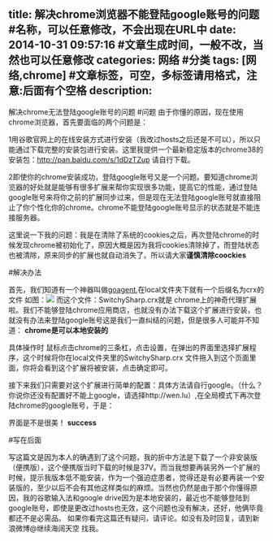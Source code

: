 title: 解决chrome浏览器不能登陆google账号的问题 #名称，可以任意修改，不会出现在URL中
date: 2014-10-31 09:57:16 #文章生成时间，一般不改，当然也可以任意修改
categories: 网络 #分类
tags: [网络,chrome] #文章标签，可空，多标签请用格式，注意:后面有个空格
description: 
---
解决chrome无法登陆google账号的问题
#问题
由于你懂的原因，现在使用chrome浏览器，首先要面临的两个问题是：

1用谷歌官网上的在线安装方式进行安装（我改过hosts之后还是不可以），所以只能通过下载完整的安装包进行安装。这里我提供一个最新稳定版本的chrome38的安装包：http://pan.baidu.com/s/1dDzTZup  请自行下载。


2即使你的chrome安装成功，登陆google账号又是一个问题。要知道chrome浏览器的好处就是能够有很多扩展来帮你实现很多功能，提高它的性能，通过登陆google账号来将你之前的扩展同步过来，但是现在无法登陆google账号就直接阻止了你个性化你的chrome。chrome不能登陆google账号显示的状态就是不能连接服务器。

这里说一下我的问题：我是在清除了系统的cookies之后，再次登陆chrome的时候发现chrome被初始化了，原因大概是因为我将cookies清除掉了，而登陆状态也被清除，原来同步的扩展也就自动消失了。所以请大家**谨慎清除coockies**

#解决办法

首先，我们知道有一个神器叫做[goagent](https://github.com/goagent/goagent),在local文件夹下就有一个后缀名为crx的文件
如图：![](http://hktkdy.qiniudn.com/crx.png)
而这个文件：SwitchySharp.crx就是 chrome上的神奇代理扩展啦。我们不能够登陆chrome应用商店，也就没有办法下载这个扩展进行安装，也就没有办法来登陆google账号这是我们一直纠结的问题，但是很多人可能并不知道：
**chrome是可以本地安装的**

具体操作时  鼠标点击chrome的三条杠，点击设置，在弹出的界面里选择扩展程序，这个时候将你在local文件夹里的SwitchySharp.crx 文件拖入到这个页面里面，你将会看到这个扩展将被安装，点击确定即可。

接下来我们只需要对这个扩展进行简单的配置：具体方法请自行google。（什么？你说你还没有配置好不能上google，请选择http://wen.lu）,在全局模式下再次登陆chrome的google账号，于是：

界面是不是很美！
**success**

#写在后面

写这篇文是因为本人的确遇到了这个问题，我的折中方法是下载了一个非安装版（便携版），这个便携版当时下载的时候是37V。而当我想要再装另外一个扩展的时候，提示我版本低不能安装，作为一个强迫症患者，觉得还是有必要再装一个安装版的，至少以后不会有其他这样类似的麻烦。当然也仍然是由于那个你懂得原因，我的谷歌输入法和google drive因为是本地安装的，最近也不能够登陆到google账号，即使是更改过hosts也无效，这个问题也没有解决，还好，他俩毕竟都还不是必需品。
如果你看完这篇还有疑问，请评论。如没有及时回复，请到新浪微博@继续海阔天空  找我。